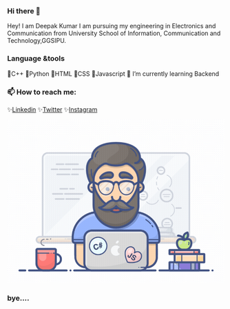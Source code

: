 ### Hi there 👋
Hey! I am Deepak Kumar I am pursuing my engineering in Electronics and Communication from University School of Information, Communication and Technology,GGSIPU.
### Language &tools
🌱C++
🌱Python
🌱HTML
🌱CSS
🌱Javascript
🌱 I’m currently learning Backend

### 📫 How to reach me:
✨[Linkedin](https://www.linkedin.com/in/deepak-kumar-586198191/)
✨[Twitter](https://twitter.com/deepakjnv9555)
✨[Instagram](https://www.instagram.com/deepakkumar9555/)

![-](https://github.com/deepakkumar9555/https---github.com-deepakkumar9555-GITHUB/blob/master/code1.gif)
### bye....

<!--
**deepakkumar9555/deepakkumar9555** is a ✨ _special_ ✨ repository because its `README.md` (this file) appears on your GitHub profile.
-->

